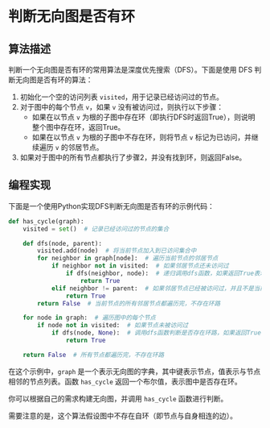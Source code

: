 # 判断无向图是否有环

## 算法描述

判断一个无向图是否有环的常用算法是深度优先搜索（DFS）。下面是使用 DFS 判断无向图是否有环的算法：

1. 初始化一个空的访问列表 `visited`，用于记录已经访问过的节点。
2. 对于图中的每个节点 `v`，如果 `v` 没有被访问过，则执行以下步骤：
   - 如果在以节点 `v` 为根的子图中存在环（即执行DFS时返回True），则说明整个图中存在环，返回True。
   - 如果在以节点 `v` 为根的子图中不存在环，则将节点 `v` 标记为已访问，并继续遍历 `v` 的邻居节点。
3. 如果对于图中的所有节点都执行了步骤2，并没有找到环，则返回False。

## 编程实现

下面是一个使用Python实现DFS判断无向图是否有环的示例代码：

```python
def has_cycle(graph):
    visited = set()  # 记录已经访问过的节点的集合

    def dfs(node, parent):
        visited.add(node)  # 将当前节点加入到已访问集合中
        for neighbor in graph[node]:  # 遍历当前节点的邻居节点
            if neighbor not in visited:  # 如果邻居节点还未访问过
                if dfs(neighbor, node):  # 递归调用dfs函数，如果返回True表示存在环路
                    return True
            elif neighbor != parent:  # 如果邻居节点已经被访问过，并且不是当前节点的父节点，则说明存在环路
                return True
        return False  # 当前节点的所有邻居节点都遍历完，不存在环路

    for node in graph:  # 遍历图中的每个节点
        if node not in visited:  # 如果节点未被访问过
            if dfs(node, None):  # 调用dfs函数判断是否存在环路，如果返回True表示存在环路
                return True

    return False  # 所有节点都遍历完，不存在环路
```

在这个示例中，`graph` 是一个表示无向图的字典，其中键表示节点，值表示与节点相邻的节点列表。函数 `has_cycle` 返回一个布尔值，表示图中是否存在环。

你可以根据自己的需求构建无向图，并调用 `has_cycle` 函数进行判断。

需要注意的是，这个算法假设图中不存在自环（即节点与自身相连的边）。

